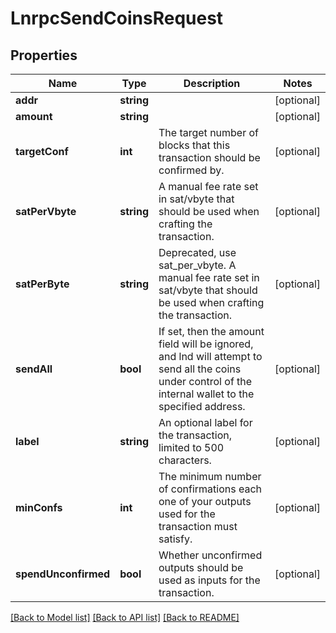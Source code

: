 # LnrpcSendCoinsRequest

## Properties
Name | Type | Description | Notes
------------ | ------------- | ------------- | -------------
**addr** | **string** |  | [optional] 
**amount** | **string** |  | [optional] 
**targetConf** | **int** | The target number of blocks that this transaction should be confirmed by. | [optional] 
**satPerVbyte** | **string** | A manual fee rate set in sat/vbyte that should be used when crafting the transaction. | [optional] 
**satPerByte** | **string** | Deprecated, use sat_per_vbyte. A manual fee rate set in sat/vbyte that should be used when crafting the transaction. | [optional] 
**sendAll** | **bool** | If set, then the amount field will be ignored, and lnd will attempt to send all the coins under control of the internal wallet to the specified address. | [optional] 
**label** | **string** | An optional label for the transaction, limited to 500 characters. | [optional] 
**minConfs** | **int** | The minimum number of confirmations each one of your outputs used for the transaction must satisfy. | [optional] 
**spendUnconfirmed** | **bool** | Whether unconfirmed outputs should be used as inputs for the transaction. | [optional] 

[[Back to Model list]](../README.md#documentation-for-models) [[Back to API list]](../README.md#documentation-for-api-endpoints) [[Back to README]](../README.md)


